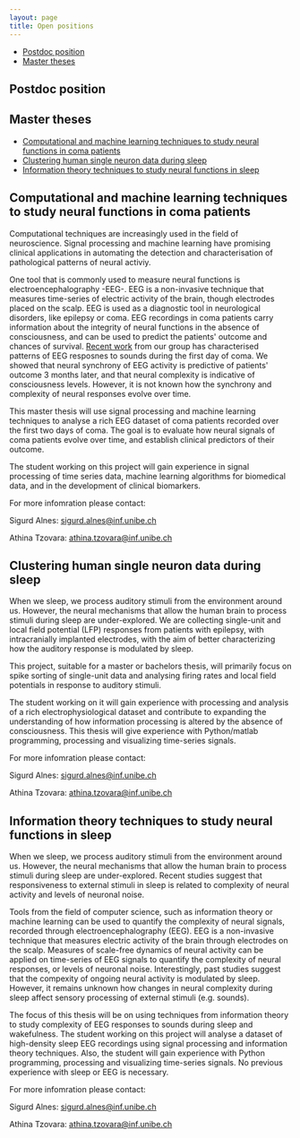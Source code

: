 ```yaml
---
layout: page
title: Open positions
---
```


* [Postdoc position](#postdoc-position)
* [Master theses](#master-theses) 
 

## Postdoc position



## Master theses

* [Computational and machine learning techniques to study neural functions in coma patients](#computational-and-machine-learning-techniques-to-study-neural-functions-in-coma-patients)
* [Clustering human single neuron data during sleep](#clustering-human-single-neuron-data-during-sleep)
* [Information theory techniques to study neural functions in sleep](#information-theory-techniques-to-study-neural-functions-in-sleep)

## Computational and machine learning techniques to study neural functions in coma patients

Computational techniques are increasingly used in the field of neuroscience. Signal processing and machine learning have promising clinical applications in automating the detection and characterisation of pathological patterns of neural activiy.

One tool that is commonly used to measure neural functions is electroencephalography -EEG-. EEG is a non-invasive technique that measures time-series of electric activity of the brain, though electrodes placed on the scalp. EEG is used as a diagnostic tool in neurological disorders, like epilepsy or coma. EEG recordings in coma patients carry information about the integrity of neural functions in the absence of consciousness, and can be used to predict the patients' outcome and chances of survival. [Recent work](https://www.sciencedirect.com/science/article/pii/S1053811921009113) from our group has characterised patterns of EEG resposnes to sounds during the first day of coma. We showed that neural synchrony of EEG activity is predictive of patients' outcome 3 months later, and that neural complexity is indicative of consciousness levels. However, it is not known how the synchrony and complexity of neural responses evolve over time.

This master thesis will use signal processing and machine learning techniques to analyse a rich EEG dataset of coma patients recorded over the first two days of coma. The goal is to evaluate how neural signals of coma patients evolve over time, and establish clinical predictors of their outcome. 

The student working on this project will gain experience in signal processing of time series data, machine learning algorithms for biomedical data, and in the development of clinical biomarkers.

For more infomration please contact:

Sigurd Alnes: sigurd.alnes@inf.unibe.ch

Athina Tzovara: athina.tzovara@inf.unibe.ch

## Clustering human single neuron data during sleep

When we sleep, we process auditory stimuli from the environment around us. However, the neural mechanisms that allow the human brain to process stimuli during sleep are under-explored. We are collecting single-unit and local field potential (LFP) responses from patients with epilepsy, with intracranially implanted electrodes, with the aim of better characterizing how the auditory response is modulated by sleep.

This project, suitable for a master or bachelors thesis, will primarily focus on spike sorting of single-unit data and analysing firing rates and local field potentials in response to auditory stimuli.

The student working on it will gain experience with processing and analysis of a rich electrophysiological dataset and contribute to expanding the understanding of how information processing is altered by the absence of consciousness. This thesis will give experience with Python/matlab programming, processing and visualizing time-series signals.

For more infomration please contact:

Sigurd Alnes: sigurd.alnes@inf.unibe.ch

Athina Tzovara: athina.tzovara@inf.unibe.ch


## Information theory techniques to study neural functions in sleep

When we sleep, we process auditory stimuli from the environment around us. However, the neural mechanisms that allow the human brain to process stimuli during sleep are under-explored. Recent studies suggest that responsiveness to external stimuli in sleep is related to complexity of neural activity and levels of neuronal noise. 

Tools from the field of computer science, such as information theory or machine learning can be used to quantify the complexity of neural signals, recorded through electroencephalography (EEG). EEG is a non-invasive technique that measures electric activity of the brain through electrodes on the scalp. Measures of scale-free dynamics of neural activity can be applied on time-series of EEG signals to quantify the complexity of neural responses, or levels of neuronal noise. Interestingly, past studies suggest that the compexity of ongoing neural activity is modulated by sleep. However, it remains unknown how changes in neural complexity during sleep affect sensory processing of external stimuli (e.g. sounds). 

The focus of this thesis will be on using techniques from information theory to study complexity of EEG responses to sounds during sleep and wakefulness. The student working on this project will analyse a dataset of high-density sleep EEG recordings using signal processing and information theory techniques. Also, the student will gain experience with Python programming, processing and visualizing time-series signals. No previous experience with sleep or EEG is necessary. 

For more infomration please contact:

Sigurd Alnes: sigurd.alnes@inf.unibe.ch

Athina Tzovara: athina.tzovara@inf.unibe.ch

